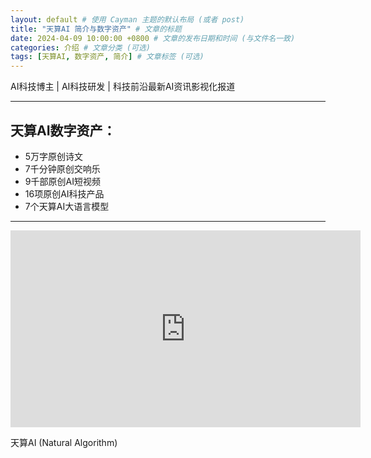 ```yaml
---
layout: default # 使用 Cayman 主题的默认布局 (或者 post)
title: "天算AI 简介与数字资产" # 文章的标题
date: 2024-04-09 10:00:00 +0800 # 文章的发布日期和时间 (与文件名一致)
categories: 介绍 # 文章分类 (可选)
tags: [天算AI, 数字资产, 简介] # 文章标签 (可选)
---
```


AI科技博主 | AI科技研发 | 科技前沿最新AI资讯影视化报道

---

## 天算AI数字资产：

*   5万字原创诗文
*   7千分钟原创交响乐
*   9千部原创AI短视频
*   16项原创AI科技产品
*   7个天算AI大语言模型

---

<iframe width="560" height="315" src="https://www.youtube.com/embed/dF-a3G49w60?si=qfmz0-7nvbhDFl0M" title="YouTube video player" frameborder="0" allow="accelerometer; autoplay; clipboard-write; encrypted-media; gyroscope; picture-in-picture; web-share" referrerpolicy="strict-origin-when-cross-origin" allowfullscreen></iframe>

天算AI (Natural Algorithm)
